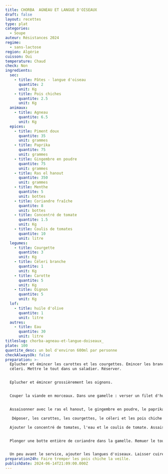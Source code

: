 ```yaml
---
title: CHORBA  AGNEAU ET LANGUE D'OISEAUX
draft: false
layout: recettes
type: plat
categories:
  - Soupe
auteur: Résistances 2024
regime:
  - sans-lactose
region: Algérie
cuisson: Oui
temperature: Chaud
check: Non
ingredients:
  sec:
    - title: Pâtes - langue d'oiseau
      quantite: 2
      unit: Kg
    - title: Pois chiches
      quantite: 2.5
      unit: Kg
  animaux:
    - title: Agneau
      quantite: 6.5
      unit: Kg
  epices:
    - title: Piment doux
      quantite: 35
      unit: grammes
    - title: Paprika
      quantite: 75
      unit: grammes
    - title: Gingembre en poudre
      quantite: 75
      unit: grammes
    - title: Ras el hanout
      quantite: 350
      unit: grammes
    - title: Menthe
      quantite: 5
      unit: bottes
    - title: Coriandre fraîche
      quantite: 8
      unit: bottes
    - title: Concentré de tomate
      quantite: 1.5
      unit: Kg
    - title: Coulis de tomates
      quantite: 10
      unit: litre
  legumes:
    - title: Courgette
      quantite: 3
      unit: Kg
    - title: Céleri branche
      quantite: 1
      unit: Kg
    - title: Carotte
      quantite: 5
      unit: Kg
    - title: Oignon
      quantite: 5
      unit: Kg
  lof:
    - title: huile d'olive
      quantite: 1
      unit: litre
  autres:
    - title: Eau
      quantite: 30
      unit: litre
titleslug: chorba-agneau-et-langue-doiseaux_
plate: 100
quantite_desc: un bol d'environ 600ml par personne
checkAlwaysOk: false
preparation: >-
  Eplucher et émincer les carottes et les courgettes. Emincer les branches de
  céleri. Mettre le tout dans un saladier. Réserver. 


  Eplucher et émincer grossièrement les oignons. 


  Couper la viande en morceaux. Dans une gamelle : verser un filet d'huile d'olive et y faire cuire les morceaux de viande en ajoutant les oignons.


  Assaisonner avec le ras el hanout, le gingembre en poudre, le paprika et le piment doux.

   Déposer, les carottes, les courgettes, le céleri et les pois chiche dans la gamelle. 

  Ajouter le concentré de tomates, l'eau et le coulis de tomate. Assaisonner de sel et de poivre.


  Plonger une botte entière de coriandre dans la gamelle. Remuer le tout. Laisser cuire au moins 1h à frémissement. 


  Un peu avant le service, ajouter les langues d'oiseaux. Laisser cuire quelques minutes à frémissement. Servir.
preparation24h: Faire tremper les pois chiche la veille.
publishDate: 2024-06-14T21:09:00.000Z
---
```


